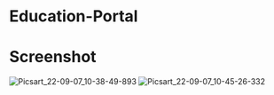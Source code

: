 # Education-Portal
# Screenshot
![Picsart_22-09-07_10-38-49-893](https://user-images.githubusercontent.com/112925756/188802437-b7f9aeb3-9892-4f70-8d80-b1f4d7c6c3ca.jpg)
![Picsart_22-09-07_10-45-26-332](https://user-images.githubusercontent.com/112925756/188802593-25ca8f00-6a5f-43d1-8b80-08a8f75e749a.jpg)


